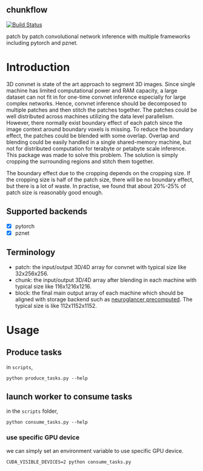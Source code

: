 chunkflow 
----------------------
[![Build Status](https://travis-ci.org/seung-lab/chunkflow.svg?branch=master)](https://travis-ci.org/seung-lab/chunkflow)

patch by patch convolutional network inference with multiple frameworks including pytorch and pznet. 

# Introduction
3D convnet is state of the art approach to segment 3D images. Since single machine has limited computational power and RAM capacity, a large dataset can not fit in for one-time convnet inference especially for large complex networks. Hence, convnet inference should be decomposed to multiple patches and then stitch the patches together. The patches could be well distributed across machines utilizing the data level parallelism. However, there normally exist boundary effect of each patch since the image context around boundary voxels is missing. To reduce the boundary effect, the patches could be blended with some overlap. Overlap and blending could be easily handled in a single shared-memory machine, but not for distributed computation for terabyte or petabyte scale inference. This package was made to solve this problem. The solution is simply cropping the surrounding regions and stitch them together. 

The boundary effect due to the cropping depends on the cropping size. If the cropping size is half of the patch size, there will be no boundary effect, but there is a lot of waste. In practise, we found that about 20%-25% of patch size is reasonably good enough. 

## Supported backends 
- [x] pytorch 
- [x] pznet 

## Terminology
- patch: the input/output 3D/4D array for convnet with typical size like 32x256x256.
- chunk: the input/output 3D/4D array after blending in each machine with typical size like 116x1216x1216.
- block: the final main output array of each machine which should be aligned with storage backend such as [neuroglancer precomputed](https://github.com/google/neuroglancer/tree/master/src/neuroglancer/datasource/precomputed). The typical size is like 112x1152x1152.

# Usage

## Produce tasks
in `scripts`, 

`python produce_tasks.py --help`

## launch worker to consume tasks  
in the `scripts` folder,

`python consume_tasks.py --help`

### use specific GPU device
we can simply set an environment variable to use specific GPU device.

`CUDA_VISIBLE_DEVICES=2 python consume_tasks.py `

